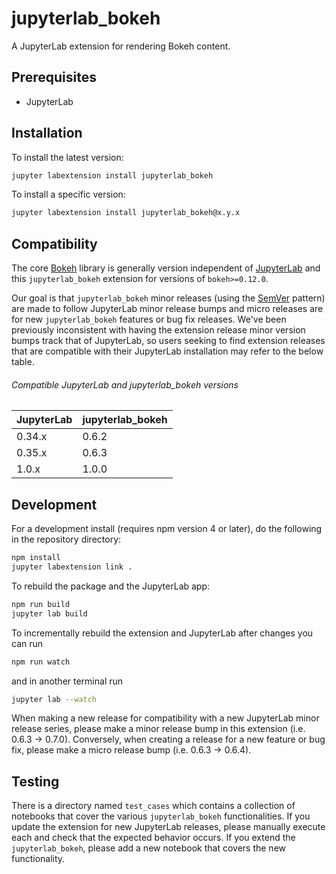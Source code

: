 # jupyterlab_bokeh

A JupyterLab extension for rendering Bokeh content.

## Prerequisites

* JupyterLab

## Installation

To install the latest version:

```bash
jupyter labextension install jupyterlab_bokeh
```

To install a specific version:

```bash
jupyter labextension install jupyterlab_bokeh@x.y.x
```

## Compatibility

The core [Bokeh](https://github.com/bokeh/bokeh) library is generally version independent of
[JupyterLab](https://github.com/jupyterlab/jupyterlab) and this ``jupyterlab_bokeh`` extension for versions
of ``bokeh>=0.12.0``.

Our goal is that ``jupyterlab_bokeh`` minor releases (using the [SemVer](https://semver.org/) pattern) are
made to follow JupyterLab minor release bumps and micro releases are for new ``jupyterlab_bokeh`` features
or bug fix releases. We've been previously inconsistent with having the extension release minor version bumps
track that of JupyterLab, so users seeking to find extension releases that are compatible with their JupyterLab
installation may refer to the below table.

###### Compatible JupyterLab and jupyterlab_bokeh versions

| JupyterLab    | jupyterlab_bokeh |
| ------------- | ---------------- |
| 0.34.x        | 0.6.2            |
| 0.35.x        | 0.6.3            |
| 1.0.x         | 1.0.0            |

## Development

For a development install (requires npm version 4 or later), do the following in the repository directory:

```bash
npm install
jupyter labextension link .
```

To rebuild the package and the JupyterLab app:

```bash
npm run build
jupyter lab build
```

To incrementally rebuild the extension and JupyterLab after changes you can run

```bash
npm run watch
```

and in another terminal run

```bash
jupyter lab --watch
```

When making a new release for compatibility with a new JupyterLab minor release series, please make a minor
release bump in this extension (i.e. 0.6.3 -> 0.7.0). Conversely, when creating a release for a new feature or bug fix,
please make a micro release bump (i.e. 0.6.3 -> 0.6.4).

## Testing

There is a directory named ``test_cases`` which contains a collection of notebooks that cover the various ``jupyterlab_bokeh``
functionalities. If you update the extension for new JupyterLab releases, please manually execute each and check that the
expected behavior occurs. If you extend the ``jupyterlab_bokeh``, please add a new notebook that covers the new functionality.

